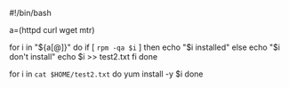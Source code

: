 #!/bin/bash

a=(httpd curl wget mtr)

for i in "${a[@]}"
do
        if [ `rpm -qa $i` ]
        then
                echo "$i installed"
        else
                echo "$i don't install"
                echo $i >> test2.txt
        fi
done

for i in `cat $HOME/test2.txt`
do
        yum install -y $i
done

